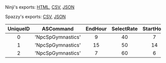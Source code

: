 Ninji's exports: [HTML](https://wuffs.org/acnh/bcsv_150/html/NpcSpServiceMotionWorkSp.html), [CSV](https://wuffs.org/acnh/bcsv_150/csv/NpcSpServiceMotionWorkSp.csv), [JSON](https://wuffs.org/acnh/bcsv_150/json/NpcSpServiceMotionWorkSp.json)

Spazzy's exports: [CSV](https://github.com/McSpazzy/acnh-csv/blob/master/NpcSpServiceMotionWorkSp.csv), [JSON](https://github.com/McSpazzy/acnh-json/blob/master/NpcSpServiceMotionWorkSp.json)

| UniqueID | ASCommand | EndHour | SelectRate | StartHour |
|:--:|:--:|:--:|:--:|:--:|
| 0 | 'NpcSpGymnastics' | 9 | 40 | 7 | 
| 1 | 'NpcSpGymnastics' | 15 | 50 | 14 | 
| 2 | 'NpcSpGymnastics' | 7 | 60 | 6 | 
